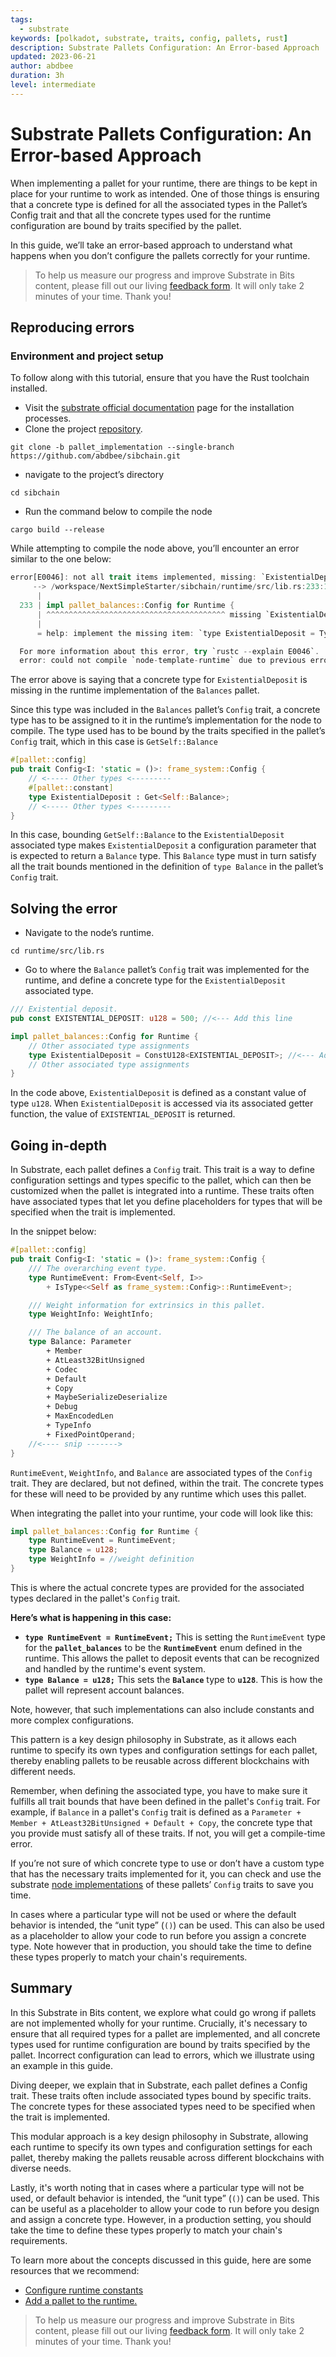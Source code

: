 ```yaml
---
tags:
  - substrate
keywords: [polkadot, substrate, traits, config, pallets, rust]
description: Substrate Pallets Configuration: An Error-based Approach
updated: 2023-06-21
author: abdbee
duration: 3h
level: intermediate
---
```


# Substrate Pallets Configuration: An Error-based Approach

When implementing a pallet for your runtime, there are things to be kept in place for your runtime to work as intended. One of those things is ensuring that a concrete type is defined for all the associated types in the Pallet’s Config trait and that all the concrete types used for the runtime configuration are bound by traits specified by the pallet. 

In this guide, we’ll take an error-based approach to understand what happens when you don’t configure the pallets correctly for your runtime.

> To help us measure our progress and improve Substrate in Bits content, please fill out our living [feedback form](https://airtable.com/appc45lFGS94WumrY/tblnuIR8lSd4TX7IR/viwqMQuAR6zSDn765?blocks=hide). It will only take 2 minutes of your time. Thank you!


## Reproducing errors

### Environment and project setup

To follow along with this tutorial, ensure that you have the Rust toolchain installed.

- Visit the [substrate official documentation](https://docs.substrate.io/install/) page for the installation processes.
- Clone the project [repository](https://github.com/abdbee/sibchain/tree/pallet_implementation).

```
git clone -b pallet_implementation --single-branch https://github.com/abdbee/sibchain.git
```

- navigate to the project’s directory

```
cd sibchain
```

- Run the command below to compile the node

```
cargo build --release
```

While attempting to compile the node above, you’ll encounter an error similar to the one below:

```rust
error[E0046]: not all trait items implemented, missing: `ExistentialDeposit`
     --> /workspace/NextSimpleStarter/sibchain/runtime/src/lib.rs:233:1
      |
  233 | impl pallet_balances::Config for Runtime {
      | ^^^^^^^^^^^^^^^^^^^^^^^^^^^^^^^^^^^^^^^^ missing `ExistentialDeposit` in implementation
      |
      = help: implement the missing item: `type ExistentialDeposit = Type;`

  For more information about this error, try `rustc --explain E0046`.
  error: could not compile `node-template-runtime` due to previous error
```

The error above is saying that a concrete type for `ExistentialDeposit` is missing in the runtime implementation of the `Balances` pallet. 

Since this type was included in the `Balances` pallet’s `Config` trait, a concrete type has to be assigned to it in the runtime’s implementation for the node to compile. The type used has to be bound by the traits specified in the pallet’s `Config` trait, which in this case is `GetSelf::Balance`

```rust
#[pallet::config]
pub trait Config<I: 'static = ()>: frame_system::Config {
    // <----- Other types <---------
    #[pallet::constant]
    type ExistentialDeposit : Get<Self::Balance>;
    // <----- Other types <---------
}
```

In this case, bounding `GetSelf::Balance` to the `ExistentialDeposit` associated type makes `ExistentialDeposit` a configuration parameter that is expected to return a `Balance` type. This `Balance` type must in turn satisfy all the trait bounds mentioned in the definition of `type Balance` in the pallet’s `Config` trait.

## Solving the error

- Navigate to the node’s runtime.

```
cd runtime/src/lib.rs
```

- Go to where the `Balance` pallet’s `Config` trait was implemented for the runtime, and define a concrete type for the `ExistentialDeposit` associated type.

```rust
/// Existential deposit. 
pub const EXISTENTIAL_DEPOSIT: u128 = 500; //<--- Add this line

impl pallet_balances::Config for Runtime {
    // Other associated type assignments
    type ExistentialDeposit = ConstU128<EXISTENTIAL_DEPOSIT>; //<--- Add this line
    // Other associated type assignments
}
```

In the code above, `ExistentialDeposit` is defined as a constant value of type `u128`. When `ExistentialDeposit` is accessed via its associated getter function, the value of `EXISTENTIAL_DEPOSIT` is returned. 

## Going in-depth

In Substrate, each pallet defines a `Config` trait. This trait is a way to define configuration settings and types specific to the pallet, which can then be customized when the pallet is integrated into a runtime. These traits often have associated types that let you define placeholders for types that will be specified when the trait is implemented.

In the snippet below:

```rust
#[pallet::config]
pub trait Config<I: 'static = ()>: frame_system::Config {
    /// The overarching event type.
    type RuntimeEvent: From<Event<Self, I>>
        + IsType<<Self as frame_system::Config>::RuntimeEvent>;

    /// Weight information for extrinsics in this pallet.
    type WeightInfo: WeightInfo;

    /// The balance of an account.
    type Balance: Parameter
        + Member
        + AtLeast32BitUnsigned
        + Codec
        + Default
        + Copy
        + MaybeSerializeDeserialize
        + Debug
        + MaxEncodedLen
        + TypeInfo
        + FixedPointOperand;
    //<---- snip ------->
}
```

`RuntimeEvent`, `WeightInfo`, and `Balance` are associated types of the `Config` trait. They are declared, but not defined, within the trait. The concrete types for these will need to be provided by any runtime which uses this pallet.

When integrating the pallet into your runtime, your code will look like this:

```rust
impl pallet_balances::Config for Runtime {
	type RuntimeEvent = RuntimeEvent;
	type Balance = u128;
	type WeightInfo = //weight definition
}
```

This is where the actual concrete types are provided for the associated types declared in the pallet's `Config` trait.

**Here’s what is happening in this case:**

- **`type RuntimeEvent = RuntimeEvent;`** This is setting the `RuntimeEvent` type for the **`pallet_balances`** to be the **`RuntimeEvent`** enum defined in the runtime. This allows the pallet to deposit events that can be recognized and handled by the runtime's event system.
- **`type Balance = u128;`** This sets the **`Balance`** type to **`u128`**. This is how the pallet will represent account balances.

Note, however, that such implementations can also include constants and more complex configurations.

This pattern is a key design philosophy in Substrate, as it allows each runtime to specify its own types and configuration settings for each pallet, thereby enabling pallets to be reusable across different blockchains with different needs.

Remember, when defining the associated type, you have to make sure it fulfills all trait bounds that have been defined in the pallet's `Config` trait. For example, if `Balance` in a pallet's `Config` trait is defined as a `Parameter + Member + AtLeast32BitUnsigned + Default + Copy`, the concrete type that you provide must satisfy all of these traits. If not, you will get a compile-time error.

 If you’re not sure of which concrete type to use or don’t have a custom type that has the necessary traits implemented for it, you can check and use the substrate [node implementations](https://github.com/paritytech/substrate/tree/master/bin/node) of these pallets’ `Config` traits to save you time.

In cases where a particular type will not be used or where the default behavior is intended, the “unit type” (`()`) can be used. This can also be used as a placeholder to allow your code to run before you assign a concrete type. Note however that in production, you should take the time to define these types properly to match your chain's requirements.

## Summary

In this Substrate in Bits content, we explore what could go wrong if pallets are not implemented wholly for your runtime. Crucially, it's necessary to ensure that all required types for a pallet are implemented, and all concrete types used for runtime configuration are bound by traits specified by the pallet. Incorrect configuration can lead to errors, which we illustrate using an example in this guide.

Diving deeper, we explain that in Substrate, each pallet defines a Config trait. These traits often include associated types bound by specific traits. The concrete types for these associated types need to be specified when the trait is implemented.

This modular approach is a key design philosophy in Substrate, allowing each runtime to specify its own types and configuration settings for each pallet, thereby making the pallets reusable across different blockchains with diverse needs.

Lastly, it's worth noting that in cases where a particular type will not be used, or default behavior is intended, the “unit type” (`()`) can be used. This can be useful as a placeholder to allow your code to run before you design and assign a concrete type. However, in a production setting, you should take the time to define these types properly to match your chain's requirements.

To learn more about the concepts discussed in this guide, here are some resources that we recommend:

- [Configure runtime constants](https://docs.substrate.io/reference/how-to-guides/basics/configure-runtime-constants/)
- [Add a pallet to the runtime.](https://docs.substrate.io/tutorials/build-application-logic/add-a-pallet/)

> To help us measure our progress and improve Substrate in Bits content, please fill out our living [feedback form](https://airtable.com/appc45lFGS94WumrY/tblnuIR8lSd4TX7IR/viwqMQuAR6zSDn765?blocks=hide). It will only take 2 minutes of your time. Thank you!
